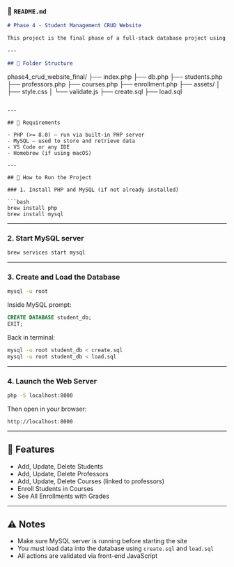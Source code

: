 ### 📄 `README.md`

```markdown
# Phase 4 - Student Management CRUD Website

This project is the final phase of a full-stack database project using PHP, MySQL, and HTML/CSS. It allows users to manage Students, Professors, Courses, and Enrollments through a CRUD interface.

---

## 📁 Folder Structure

```
phase4_crud_website_final/
├── index.php
├── db.php
├── students.php
├── professors.php
├── courses.php
├── enrollment.php
├── assets/
│   ├── style.css
│   └── validate.js
├── create.sql
├── load.sql
```

---

## 🧠 Requirements

- PHP (>= 8.0) — run via built-in PHP server
- MySQL — used to store and retrieve data
- VS Code or any IDE
- Homebrew (if using macOS)

---

## 🔧 How to Run the Project

### 1. Install PHP and MySQL (if not already installed)

```bash
brew install php
brew install mysql
```

---

### 2. Start MySQL server

```bash
brew services start mysql
```

---

### 3. Create and Load the Database

```bash
mysql -u root
```

Inside MySQL prompt:

```sql
CREATE DATABASE student_db;
EXIT;
```

Back in terminal:

```bash
mysql -u root student_db < create.sql
mysql -u root student_db < load.sql
```

---

### 4. Launch the Web Server

```bash
php -S localhost:8000
```

Then open in your browser:

```
http://localhost:8000
```

---

## 📝 Features

- Add, Update, Delete Students
- Add, Update, Delete Professors
- Add, Update, Delete Courses (linked to professors)
- Enroll Students in Courses
- See All Enrollments with Grades

---

## ⚠️ Notes

- Make sure MySQL server is running before starting the site
- You must load data into the database using `create.sql` and `load.sql`
- All actions are validated via front-end JavaScript
